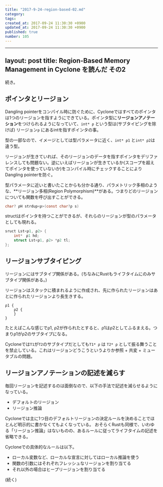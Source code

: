 ```yaml
---
title: "2017-9-24-region-based-02.md"
category: 
tags: 
created_at: 2017-09-24 11:30:30 +0900
updated_at: 2017-09-24 11:30:30 +0900
published: true
number: 105
---
```


---
layout: post
title:  Region-Based Memory Management in Cyclone を読んだ その2
---

続き。

## ポインタとリージョン

Dangling pointerをコンパイル時に防ぐために、Cycloneではすべてのポインタは1つのリージョンを指すようにできている。ポインタ型に**リージョンアノテーション**をつけられるようになっていて、`int* ρ` という型は(サブタイピングを除けば) リージョン`ρ` にあるintを指すポインタの事。

型の一部なので、イメージとしては型パラメータに近く、`int* ρ1` と`int* ρ2`は違う型。

リージョンが生きていれば、そのリージョンのデータを指すポインタをデリファレンスしても問題ない。逆にいえばリージョンが生きているか(スコープを超えてポインタを使っていないか)をコンパイル時にチェックすることによりDangling pointerを防ぐ。

型パラメータに近いと書いたことからも分かる通り、パラメトリック多相のような、**リージョン多相(Region Polymorphism)**がある。つまりどのリージョンについても関数を呼び出すことができる。

```c
char? ρH strdup<ρ>(const char?ρ s)
```

structはポインタを持つことができるが、それらのリージョンが型のパラメータとしても現れる。

```c
sruct Lst<ρ1, ρ2> {
	int*　ρ1 hd;
	struct Lst<ρ1, ρ2> *ρ2 tl;
};
```

## リージョンサブタイピング

リージョンにはサブタイプ関係がある。(ちなみにRustもライフタイムにのみサブタイプ関係がある。)

リージョンはスタックに積まれるように作成され、先に作られたリージョンはあとに作られたリージョンより長生きする。

```
ρ1 {
	ρ2 {
	}
}
```

 たとえばこんな感じでρ1, ρ2が作られたとすると、ρ1はρ2としてふるまえる。つまりρ1がρ2のサブタイプになる。

Cycloneでは`T1`が`T2`のサブタイプだとしても`T1* ρ`  は `T2* ρ` として振る舞うことを禁止している。これはリージョンどうこうというよりか参照 + 共変 + ミュータブルの問題。

## リージョンアノテーションの記述を減らす

毎回リージョンを記述するのは面倒なので、以下の手法で記述を減らせるようになっている。
 
+ デフォルトのリージョン
+ リージョン推論

Cycloneでは主に1つ目のデフォルトリージョンの決定ルールを決めることでほとんど明示的に書かなくてもよくなっている。
おそらくRustも同様で、いわゆる「リージョン推論」はないものの、あるルールに従ってライフタイムの記述を省略できる。

Cycloneでの具体的なルールは以下。

+ ローカル変数など、ローカルな宣言に対してはローカル推論を使う
+ 関数の引数にはそれぞれフレッシュなリージョンを割り当てる
+ それ以外の場合はヒープリージョンを割り当てる

(続く)
